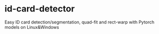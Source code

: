# id-card-detector
Easy ID card detection/segmentation, quad-fit and rect-warp with Pytorch models on Linux&amp;Windows 
